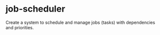# job-scheduler
Create a system to schedule and manage jobs (tasks) with dependencies and priorities.
